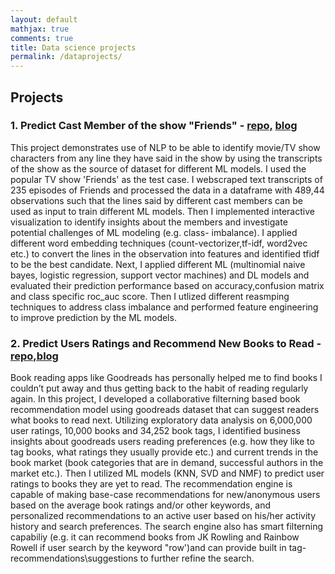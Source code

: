 ```yaml
---
layout: default
mathjax: true
comments: true
title: Data science projects
permalink: /dataprojects/
---
```

## Projects
### 1. Predict Cast Member of the show "Friends" - [repo,](https://github.com/shamafarabi/Predicting-Cast-Member-of-the-TV-show-Friends-using-NLP) [blog](https://github.com/shamafarabi/Predicting-Cast-Member-of-the-TV-show-Friends-using-NLP/blob/master/Project%20Report.ipynb)
This project demonstrates use of NLP to be able to identify movie/TV show characters from any line they have said in the show by using the transcripts of the show as the source of dataset for different ML models. I used the popular TV show 'Friends' as the test case. I webscraped text transcripts of 235 episodes of Friends and processed the data in a dataframe with 489,44 observations such that the lines said by different cast members can be used as input to train different ML models. Then I implemented interactive visualization to identify insights about the members and investigate potential challenges of ML modeling (e.g. class- imbalance). I applied different word embedding techniques (count-vectorizer,tf-idf, word2vec etc.) to convert the lines in the observation into features and identified tfidf to be the best candidate. Next, I applied different ML (multinomial naive bayes, logistic regression, support vector machines) and DL models and evaluated their prediction performance based on accuracy,confusion matrix and class specific roc_auc score. Then I utlized different reasmping techniques to address class imbalance and performed feature engineering to improve prediction by the ML models.

### 2. Predict Users Ratings and Recommend New Books to Read - [repo,](Book_Recommendation_Engine)[blog](https://nbviewer.jupyter.org/github/shamafarabi/Capstone_1_Book_Recommendation/blob/master/Milestone%20Report/Milestone%20Report.ipynb)
Book reading apps like Goodreads has personally helped me to find books I couldn’t put away and thus getting back to the habit of reading regularly again. In this project, I developed a collaborative filterning based book recommendation model using goodreads dataset that can suggest readers what books to read next. Utilizing exploratory data analysis on  6,000,000 user ratings, 10,000 books and 34,252 book tags, I identified business insights  about goodreads users reading preferences (e.g. how they like to tag books, what ratings they usually provide etc.) and current trends in the book market (book categories that are in demand, successful authors in the market etc.). Then I utilized ML models (KNN, SVD and NMF) to predict user ratings to books they are yet to read. The recommendation engine is capable of making base-case recommendations for new/anonymous users based on the average book ratings and/or other keywords, and personalized recommendations to an active user based on his/her activity history and search preferences. The search engine also has smart filterning capabiliy (e.g. it can recommend books from JK Rowling and Rainbow Rowell if user search by the keyword "row')and can provide built in tag-recommendations\suggestions to further refine the search.
